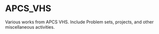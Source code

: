 # APCS_VHS
Various works from APCS VHS. Include Problem sets, projects, and other miscellaneous activities.
